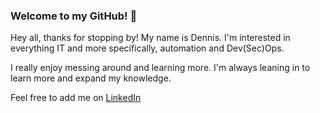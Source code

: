 ### Welcome to my GitHub! 👋

Hey all, thanks for stopping by! My name is Dennis. I'm interested in everything IT and more specifically, automation and Dev(Sec)Ops.

I really enjoy messing around and learning more. I'm always leaning in to learn more and expand my knowledge.

Feel free to add me on [LinkedIn](https://www.linkedin.com/in/dennis-perrone)

<!--
**dennis-perrone/dennis-perrone** is a ✨ _special_ ✨ repository because its `README.md` (this file) appears on your GitHub profile.

Here are some ideas to get you started:

- 🔭 I’m currently working on ...
- 🌱 I’m currently learning ...
- 👯 I’m looking to collaborate on ...
- 🤔 I’m looking for help with ...
- 💬 Ask me about ...
- 📫 How to reach me: ...
- 😄 Pronouns: ...
- ⚡ Fun fact: ...
-->
